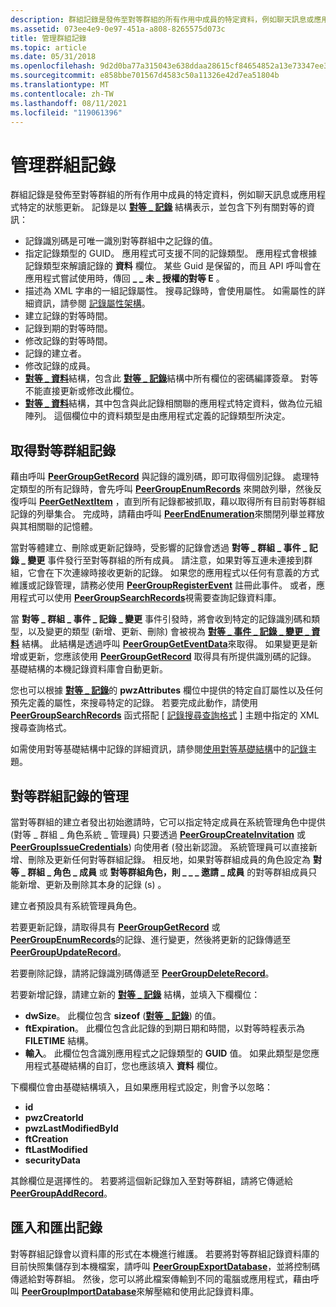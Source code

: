 ```yaml
---
description: 群組記錄是發佈至對等群組的所有作用中成員的特定資料，例如聊天訊息或應用程式特定的狀態更新。
ms.assetid: 073ee4e9-0e97-451a-a808-8265575d073c
title: 管理群組記錄
ms.topic: article
ms.date: 05/31/2018
ms.openlocfilehash: 9d2d0ba77a315043e638ddaa28615cf84654852a13e73347ee36ee4c7d66a6e7
ms.sourcegitcommit: e858bbe701567d4583c50a11326e42d7ea51804b
ms.translationtype: MT
ms.contentlocale: zh-TW
ms.lasthandoff: 08/11/2021
ms.locfileid: "119061396"
---
```

# <a name="managing-group-records"></a>管理群組記錄

群組記錄是發佈至對等群組的所有作用中成員的特定資料，例如聊天訊息或應用程式特定的狀態更新。 記錄是以 [**對等 \_ 記錄**](/windows/desktop/api/P2P/ns-p2p-peer_record) 結構表示，並包含下列有關對等的資訊：

-   記錄識別碼是可唯一識別對等群組中之記錄的值。
-   指定記錄類型的 GUID。 應用程式可支援不同的記錄類型。 應用程式會根據記錄類型來解讀記錄的 **資料** 欄位。 某些 Guid 是保留的，而且 API 呼叫會在應用程式嘗試使用時，傳回 **\_ \_ 未 \_ 授權的對等 E** 。
-   描述為 XML 字串的一組記錄屬性。 搜尋記錄時，會使用屬性。 如需屬性的詳細資訊，請參閱 [記錄屬性架構](record-attribute-schema.md)。
-   建立記錄的對等時間。
-   記錄到期的對等時間。
-   修改記錄的對等時間。
-   記錄的建立者。
-   修改記錄的成員。
-   [**對等 \_ 資料**](/windows/desktop/api/P2P/ns-p2p-peer_data)結構，包含此 [**對等 \_ 記錄**](/windows/desktop/api/P2P/ns-p2p-peer_record)結構中所有欄位的密碼編譯簽章。 對等不能直接更新或修改此欄位。
-   [**對等 \_ 資料**](/windows/desktop/api/P2P/ns-p2p-peer_data)結構，其中包含與此記錄相關聯的應用程式特定資料，做為位元組陣列。 這個欄位中的資料類型是由應用程式定義的記錄類型所決定。

## <a name="obtaining-peer-group-records"></a>取得對等群組記錄

藉由呼叫 [**PeerGroupGetRecord**](/windows/desktop/api/P2P/nf-p2p-peergroupgetrecord) 與記錄的識別碼，即可取得個別記錄。 處理特定類型的所有記錄時，會先呼叫 [**PeerGroupEnumRecords**](/windows/desktop/api/P2P/nf-p2p-peergroupenumrecords) 來開啟列舉，然後反復呼叫 [**PeerGetNextItem**](/windows/desktop/api/P2P/nf-p2p-peergetnextitem) ，直到所有記錄都被抓取，藉以取得所有目前對等群組記錄的列舉集合。 完成時，請藉由呼叫 [**PeerEndEnumeration**](/windows/desktop/api/P2P/nf-p2p-peerendenumeration)來關閉列舉並釋放與其相關聯的記憶體。

當對等體建立、刪除或更新記錄時，受影響的記錄會透過 **對等 \_ 群組 \_ 事件 \_ 記錄 \_ 變更** 事件發行至對等群組的所有成員。 請注意，如果對等互連未連接到群組，它會在下次連線時接收更新的記錄。 如果您的應用程式以任何有意義的方式維護或記錄管理，請務必使用 [**PeerGroupRegisterEvent**](/windows/desktop/api/P2P/nf-p2p-peergroupregisterevent) 註冊此事件。 或者，應用程式可以使用 [**PeerGroupSearchRecords**](/windows/desktop/api/P2P/nf-p2p-peergroupsearchrecords)視需要查詢記錄資料庫。

當 **對等 \_ 群組 \_ 事件 \_ 記錄 \_ 變更** 事件引發時，將會收到特定的記錄識別碼和類型，以及變更的類型 (新增、更新、刪除) 會被視為 [**對等 \_ 事件 \_ 記錄 \_ 變更 \_ 資料**](/windows/desktop/api/P2P/ns-p2p-peer_event_record_change_data) 結構。 此結構是透過呼叫 [**PeerGroupGetEventData**](/windows/desktop/api/P2P/nf-p2p-peergroupgeteventdata)來取得。 如果變更是新增或更新，您應該使用 [**PeerGroupGetRecord**](/windows/desktop/api/P2P/nf-p2p-peergroupgetrecord) 取得具有所提供識別碼的記錄。 基礎結構的本機記錄資料庫會自動更新。

您也可以根據 [**對等 \_ 記錄**](/windows/desktop/api/P2P/ns-p2p-peer_record)的 **pwzAttributes** 欄位中提供的特定自訂屬性以及任何預先定義的屬性，來搜尋特定的記錄。 若要完成此動作，請使用 [**PeerGroupSearchRecords**](/windows/desktop/api/P2P/nf-p2p-peergroupsearchrecords) 函式搭配 [ [記錄搜尋查詢格式](record-search-query-format.md) ] 主題中指定的 XML 搜尋查詢格式。

如需使用對等基礎結構中記錄的詳細資訊，請參閱[使用對等基礎結構](using-the-peer-infrastructure.md)中的[記錄](records.md)主題。

## <a name="administration-of-peer-group-records"></a>對等群組記錄的管理

當對等群組的建立者發出初始邀請時，它可以指定特定成員在系統管理角色中提供 (對等 \_ 群組 \_ 角色系統 \_ 管理員) 只要透過 [**PeerGroupCreateInvitation**](/windows/desktop/api/P2P/nf-p2p-peergroupcreateinvitation) 或 [**PeerGroupIssueCredentials**](/windows/desktop/api/P2P/nf-p2p-peergroupissuecredentials)) 向使用者 (發出新認證。 系統管理員可以直接新增、刪除及更新任何對等群組記錄。 相反地，如果對等群組成員的角色設定為 **對等 \_ 群組 \_ 角色 \_ 成員** 或 **對等群組角色，則 \_ \_ \_ 邀請 \_ 成員** 的對等群組成員只能新增、更新及刪除其本身的記錄 (s) 。

建立者預設具有系統管理員角色。

若要更新記錄，請取得具有 [**PeerGroupGetRecord**](/windows/desktop/api/P2P/nf-p2p-peergroupgetrecord) 或 [**PeerGroupEnumRecords**](/windows/desktop/api/P2P/nf-p2p-peergroupenumrecords)的記錄、進行變更，然後將更新的記錄傳遞至 [**PeerGroupUpdateRecord**](/windows/desktop/api/P2P/nf-p2p-peergroupupdaterecord)。

若要刪除記錄，請將記錄識別碼傳遞至 [**PeerGroupDeleteRecord**](/windows/desktop/api/P2P/nf-p2p-peergroupdeleterecord)。

若要新增記錄，請建立新的 [**對等 \_ 記錄**](/windows/desktop/api/P2P/ns-p2p-peer_record) 結構，並填入下欄欄位：

-   **dwSize**。 此欄位包含 **sizeof** ([**對等 \_ 記錄**](/windows/desktop/api/P2P/ns-p2p-peer_record)) 的值。
-   **ftExpiration**。 此欄位包含此記錄的到期日期和時間，以對等時程表示為 **FILETIME** 結構。
-   **輸入**。 此欄位包含識別應用程式之記錄類型的 **GUID** 值。 如果此類型是您應用程式基礎結構的自訂，您也應該填入 **資料** 欄位。

下欄欄位會由基礎結構填入，且如果應用程式設定，則會予以忽略：

-   **id**
-   **pwzCreatorId**
-   **pwzLastModifiedById**
-   **ftCreation**
-   **ftLastModified**
-   **securityData**

其餘欄位是選擇性的。 若要將這個新記錄加入至對等群組，請將它傳遞給 [**PeerGroupAddRecord**](/windows/desktop/api/P2P/nf-p2p-peergroupaddrecord)。

## <a name="importing-and-exporting-records"></a>匯入和匯出記錄

對等群組記錄會以資料庫的形式在本機進行維護。 若要將對等群組記錄資料庫的目前快照集儲存到本機檔案，請呼叫 [**PeerGroupExportDatabase**](/windows/desktop/api/P2P/nf-p2p-peergroupexportdatabase)，並將控制碼傳遞給對等群組。 然後，您可以將此檔案傳輸到不同的電腦或應用程式，藉由呼叫 [**PeerGroupImportDatabase**](/windows/desktop/api/P2P/nf-p2p-peergroupimportdatabase)來解壓縮和使用此記錄資料庫。

 

 



